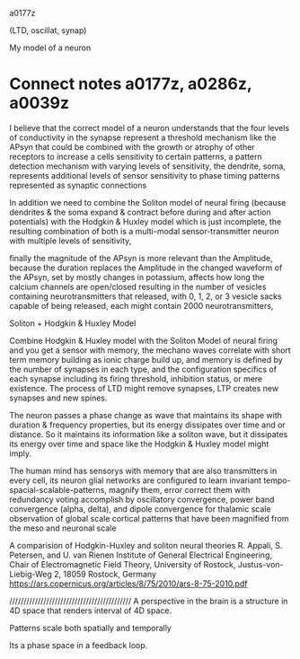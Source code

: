 a0177z

(LTD, oscillat, synap)

My model of a neuron

# Connect notes a0177z, a0286z, a0039z

I believe that the correct model of a neuron understands that the four levels of conductivity in the synapse represent a threshold mechanism like the APsyn that could be combined with the growth or atrophy of other receptors to increase a cells sensitivity to certain patterns, a pattern detection mechanism with varying levels of sensitivity, the dendrite, soma, represents additional levels of sensor sensitivity to phase timing patterns represented as synaptic connections

In addition we need to combine the Soliton model of neural firing (because dendrites & the soma expand & contract before during and after action potentials) with the Hodgkin & Huxley model which is just incomplete, the resulting combination of both is a multi-modal sensor-transmitter neuron with multiple levels of sensitivity,

finally the magnitude of the APsyn is more relevant than the Amplitude, because the duration replaces the Amplitude in the changed waveform of the APsyn, set by mostly changes in potassium, affects how long the calcium channels are open/closed resulting in the number of vesicles containing neurotransmitters that released, with 0, 1, 2, or 3 vesicle sacks capable of being released, each might contain 2000  neurotransmitters, 

Soliton + Hodgkin & Huxley Model

Combine Hodgkin & Huxley model with the Soliton Model of neural firing and you get a sensor with memory, the mechano waves correlate with short term memory building as ionic charge build up, and memory is defined by the number of synapses in each type, and the configuration specifics of each synapse including its firing threshold, inhibition status, or mere existence. The process of LTD might remove synapses, LTP creates new synapses and new spines.

The neuron passes a phase change as wave that maintains its shape with duration & frequency properties, but its energy dissipates over time and or distance. So it maintains its information like a soliton wave, but it dissipates its energy over time and space like the Hodgkin & Huxley model might imply.

The human mind has sensorys with memory that are also transmitters in every cell, its neuron glial networks are configured to learn invariant tempo-spacial-scalable-patterns, magnify them, error correct them with redundancy voting accomplish by oscillatory convergence, power band convergence (alpha, delta), and dipole convergence for thalamic scale observation of global scale cortical patterns that have been magnified from the meso and neuronal scale

A comparision of Hodgkin-Huxley and soliton neural theories
R. Appali, S. Petersen, and U. van Rienen
Institute of General Electrical Engineering, Chair of Electromagnetic Field Theory, University of Rostock,
Justus-von-Liebig-Weg 2, 18059 Rostock, Germany
https://ars.copernicus.org/articles/8/75/2010/ars-8-75-2010.pdf

///////////////////////////////////////////
A perspective in the brain is a structure in 4D space that renders interval of 4D space. 

Patterns scale both spatially and temporally

Its a phase space in a feedback loop.
